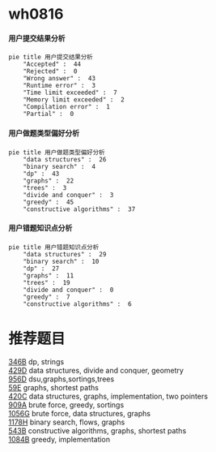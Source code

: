# wh0816

<!-- tabs:start -->



#### **用户提交结果分析**

```mermaid
pie title 用户提交结果分析
    "Accepted" :  44
    "Rejected" :  0
    "Wrong answer" :  43
    "Runtime error" :  3
    "Time limit exceeded" :  7
    "Memory limit exceeded" :  2
    "Compilation error" :  1
    "Partial" :  0
```

#### **用户做题类型偏好分析**

```mermaid
pie title 用户做题类型偏好分析
    "data structures" :  26
    "binary search" :  4
    "dp" :  43
    "graphs" :  22
    "trees" :  3
    "divide and conquer" :  3
    "greedy" :  45
    "constructive algorithms" :  37
```
#### **用户错题知识点分析**

```mermaid
pie title 用户错题知识点分析
    "data structures" :  29
    "binary search" :  10
    "dp" :  27
    "graphs" :  11
    "trees" :  19
    "divide and conquer" :  0
    "greedy" :  7
    "constructive algorithms" :  6
```



<!-- tabs:end -->
# 推荐题目
[346B](https://codeforces.com/contest/346/problem/B)		dp,
                        strings		  
[429D](https://codeforces.com/contest/429/problem/D)		data structures,
                        divide and conquer,
                        geometry		  
[956D](https://codeforces.com/contest/956/problem/D)		dsu,graphs,sortings,trees		  
[59E](https://codeforces.com/contest/59/problem/E)		graphs,
                        shortest paths		  
[420C](https://codeforces.com/contest/420/problem/C)		data structures,
                        graphs,
                        implementation,
                        two pointers		  
[909A](https://codeforces.com/contest/909/problem/A)		brute force,
                        greedy,
                        sortings		  
[1056G](https://codeforces.com/contest/1056/problem/G)		brute force,
                        data structures,
                        graphs		  
[1178H](https://codeforces.com/contest/1178/problem/H)		binary search,
                        flows,
                        graphs		  
[543B](https://codeforces.com/contest/543/problem/B)		constructive algorithms,
                        graphs,
                        shortest paths		  
[1084B](https://codeforces.com/contest/1084/problem/B)		greedy,
                        implementation		  
